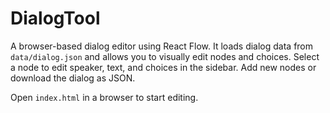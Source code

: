 # DialogTool

A browser-based dialog editor using React Flow. It loads dialog data from `data/dialog.json` and allows you to visually edit nodes and choices. Select a node to edit speaker, text, and choices in the sidebar. Add new nodes or download the dialog as JSON.

Open `index.html` in a browser to start editing.
